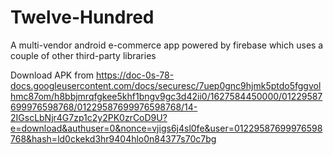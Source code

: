 # Twelve-Hundred
A multi-vendor android e-commerce app powered by firebase which uses a couple of other third-party libraries

Download APK from https://doc-0s-78-docs.googleusercontent.com/docs/securesc/7uep0gnc9hjmk5ptdo5fggvolhmc87om/h8bbjmrqfgkee5khf1bngv9gc3d42ii0/1627584450000/01229587699976598768/01229587699976598768/14-2IGscLbNjr4G7zp1c2y2PK0zrCoD9U?e=download&authuser=0&nonce=vjigs6j4sl0fe&user=01229587699976598768&hash=ld0ckekd3hr9404hlo0n84377s70c7bg

